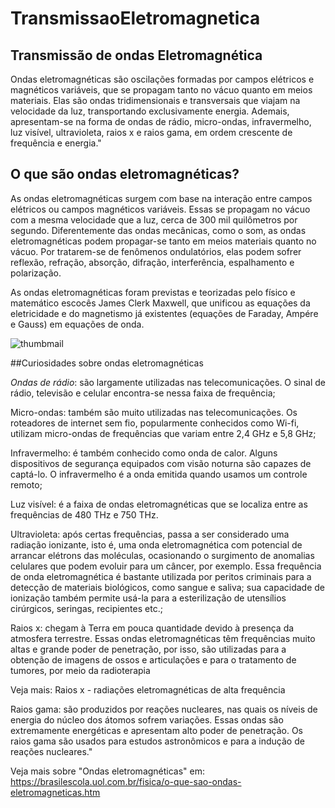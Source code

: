 # TransmissaoEletromagnetica
## Transmissão  de ondas Eletromagnética 
Ondas eletromagnéticas são oscilações formadas por campos elétricos e magnéticos variáveis, que se propagam tanto no vácuo quanto em meios materiais. Elas são ondas tridimensionais e transversais que viajam na velocidade da luz, transportando exclusivamente energia. Ademais, apresentam-se na forma de ondas de rádio, micro-ondas, infravermelho, luz visível, ultravioleta, raios x e raios gama, em ordem crescente de frequência e energia."
## O que são ondas eletromagnéticas?
As ondas eletromagnéticas surgem com base na interação entre campos elétricos ou campos magnéticos variáveis. Essas se propagam no vácuo com a mesma velocidade que a luz, cerca de 300 mil quilômetros por segundo. Diferentemente das ondas mecânicas, como o som, as ondas eletromagnéticas podem propagar-se tanto em meios materiais quanto no vácuo. Por tratarem-se de fenômenos ondulatórios, elas podem sofrer reflexão, refração, absorção, difração, interferência, espalhamento e polarização.

As ondas eletromagnéticas foram previstas e teorizadas pelo físico e matemático escocês James Clerk Maxwell, que unificou as equações da eletricidade e do magnetismo já existentes (equações de Faraday, Ampére e Gauss) em equações de onda.


![thumbmail](https://github.com/user-attachments/assets/7f63de06-2ba2-4b4c-9fcd-33365542f189)

##Curiosidades sobre ondas eletromagnéticas

_*Ondas de rádio*_: são largamente utilizadas nas telecomunicações. O sinal de rádio, televisão e celular encontra-se nessa faixa de frequência;

Micro-ondas: também são muito utilizadas nas telecomunicações. Os roteadores de internet sem fio, popularmente conhecidos como Wi-fi, utilizam micro-ondas de frequências que variam entre 2,4 GHz e 5,8 GHz;

Infravermelho: é também conhecido como onda de calor. Alguns dispositivos de segurança equipados com visão noturna são capazes de captá-lo. O infravermelho é a onda emitida quando usamos um controle remoto;

Luz visível: é a faixa de ondas eletromagnéticas que se localiza entre as frequências de 480 THz e 750 THz.

Ultravioleta: após certas frequências, passa a ser considerado uma radiação ionizante, isto é, uma onda eletromagnética com potencial de arrancar elétrons das moléculas, ocasionando o surgimento de anomalias celulares que podem evoluir para um câncer, por exemplo. Essa frequência de onda eletromagnética é bastante utilizada por peritos criminais para a detecção de materiais biológicos, como sangue e saliva; sua capacidade de ionização também permite usá-la para a esterilização de utensílios cirúrgicos, seringas, recipientes etc.;

Raios x: chegam à Terra em pouca quantidade devido à presença da atmosfera terrestre. Essas ondas eletromagnéticas têm frequências muito altas e grande poder de penetração, por isso, são utilizadas para a obtenção de imagens de ossos e articulações e para o tratamento de tumores, por meio da radioterapia

Veja mais: Raios x - radiações eletromagnéticas de alta frequência

Raios gama: são produzidos por reações nucleares, nas quais os níveis de energia do núcleo dos átomos sofrem variações. Essas ondas são extremamente energéticas e apresentam alto poder de penetração. Os raios gama são usados para estudos astronômicos e para a indução de reações nucleares."

Veja mais sobre "Ondas eletromagnéticas" em: https://brasilescola.uol.com.br/fisica/o-que-sao-ondas-eletromagneticas.htm


